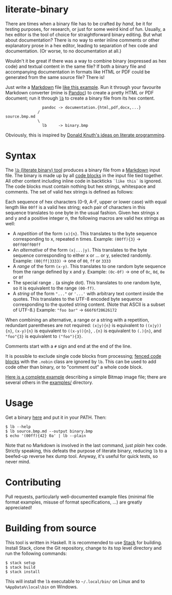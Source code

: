 # literate-binary

There are times when a binary file has to be crafted *by hand*, be it for
testing purposes, for research, or just for some weird kind of fun. Usually, a
hex editor is the tool of choice for straightforward binary editing. But what
about documentation? There is no way to enter inline comments or other
explanatory prose in a hex editor, leading to separation of hex code and
documentation. (Or worse, to no documentation at all.)

Wouldn't it be great if there was a way to combine binary (expressed as hex
code) and textual content in the same file? If both a binary file and
accompanying documentation in formats like HTML or PDF could be generated from
the same source file? There is!

Just write a [Markdown] file [like this example][example]. Run it through your
favourite Markdown converter (mine is [Pandoc]) to create a pretty HTML or PDF
document; run it through [`lb`][lb] to create a binary file from its hex
content.

                    pandoc -> documentation.{html,pdf,docx,...}
                  /
    source.bmp.md
                  \
                    lb     -> binary.bmp

Obviously, this is inspired by [Donald Knuth's ideas on literate
programming](https://en.wikipedia.org/wiki/Literate_programming).

# Syntax

The [`lb` (literate binary) tool][lb] produces a binary file from a [Markdown]
input file. The binary is made up by all [code blocks] in the input file tied
together. All other content including inline code in backticks `` `like this` ``
is ignored. The code blocks must contain nothing but hex strings, whitespace and
comments. The set of valid hex strings is defined as follows:

Each sequence of hex characters (0-9, A-F, upper or lower case) with equal
length like `00ff` is a valid hex string; each pair of characters in this
sequence translates to one byte in the usual fashion. Given hex strings x and y
and a positive integer n, the following macros are valid hex strings as well:

  * A *repetition* of the form `(x){n}`. This translates to the byte sequence
    corresponding to x, repeated n times. Example: `(00ff){3}` → `00ff00ff00ff`
  * An *alternative* of the form `(x|...|y)`. This translates to the byte
    sequence corresponding to either x or ... or y, selected randomly. Example:
    `(00|ff|3333)` → one of `00`, `ff` or `3333`
  * A *range* of the form `(x-y)`. This translates to one random byte sequence
    from the range defined by x and y. Example: `(0c-0f)` → one of `0c`, `0d`,
    `0e` or `0f`
  * The special range `.` (a single dot). This translates to one random byte, so
    it is equivalent to the range `(00-ff)`.
  * A *string* of the form `"..."` or `'...'` with arbitrary text content inside
    the quotes. This translates to the UTF-8 encoded byte sequence corresponding
    to the quoted string content. (Note that ASCII is a subset of UTF-8.)
    Example: `"foo bar"` → `666f6f20626172`

When combining an alternative, a range or a string with a repetition, redundant
parentheses are not required: `(x|y){n}` is equivalent to `((x|y)){n}`,
`(x-y){n}` is equivalent to `((x-y)){n}`, `.{n}` is equivalent to `(.){n}`, and
`"foo"{3}` is equivalent to `("foo"){3}`.

Comments start with a `#` sign and end at the end of the line.

It is possible to exclude single code blocks from processing; [fenced code
blocks] with the `.nobin` class are ignored by `lb`. This can be used to add
code other than binary, or to "comment out" a whole code block.

[Here is a complete example][example] describing a simple Bitmap image file;
there are several others in the [examples/](examples/) directory.

# Usage

Get a binary [here][releases] and put it in your PATH. Then:

    $ lb --help
    $ lb source.bmp.md --output binary.bmp
    $ echo '(00ff){42} 0a' | lb --plain

Note that no Markdown is involved in the last command, just *plain* hex code.
Strictly speaking, this defeats the purpose of literate binary, reducing `lb` to
a beefed-up reverse hex dump tool. Anyway, it's useful for quick tests, so never
mind.

# Contributing

Pull requests, particularly well-documented example files (minimal file format
examples, misuse of format specifications, ...) are greatly appreciated!

# Building from source

This tool is written in Haskell. It is recommended to use [Stack] for building.
Install Stack, clone the Git repository, change to its top level directory and
run the following commands:

    $ stack setup
    $ stack build
    $ stack install

This will install the `lb` executable to `~/.local/bin/` on Linux and to
`%AppData%\local\bin` on Windows.

[Markdown]: https://daringfireball.net/projects/markdown/basics
[Pandoc]: https://pandoc.org
[lb]: https://github.com/marhop/literate-binary
[releases]: https://github.com/marhop/literate-binary/releases
[example]: examples/bitmap.md
[code blocks]: https://pandoc.org/MANUAL.html#verbatim-code-blocks
[fenced code blocks]: https://pandoc.org/MANUAL.html#fenced-code-blocks
[Stack]: https://docs.haskellstack.org/
